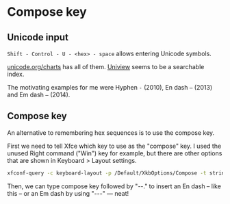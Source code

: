 # Compose key

## Unicode input

`Shift - Control - U - <hex> - space` allows entering Unicode symbols.

[unicode.org/charts](https://www.unicode.org/charts) has all of
them. [Uniview](https://r12a.github.io/uniview) seems to be a searchable index.

The motivating examples for me were Hyphen `‐` (2010), En dash `–` (2013) and Em
dash `—` (2014).

## Compose key

An alternative to remembering hex sequences is to use the compose key.

First we need to tell Xfce which key to use as the "compose" key. I used the
unused Right command ("Win") key for example, but there are other options that
are shown in Keyboard > Layout settings.

```sh
xfconf-query -c keyboard-layout -p /Default/XkbOptions/Compose -t string -ns compose:rwin
```

Then, we can type compose key followed by "--." to insert an En dash – like this
– or an Em dash by using "---" — neat!


